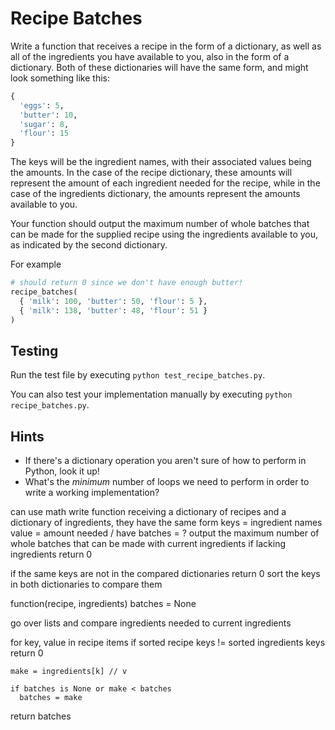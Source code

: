 # Recipe Batches

Write a function that receives a recipe in the form of a dictionary, as well as all of the ingredients you have available to you, also in the form of a dictionary. Both of these dictionaries will have the same form, and might look something like this:

```python
{
  'eggs': 5,
  'butter': 10,
  'sugar': 8,
  'flour': 15
}
```

The keys will be the ingredient names, with their associated values being the amounts. In the case of the recipe dictionary, these amounts will represent the amount of each ingredient needed for the recipe, while in the case of the ingredients dictionary, the amounts represent the amounts available to you.

Your function should output the maximum number of whole batches that can be made for the supplied recipe using the ingredients available to you, as indicated by the second dictionary.

For example

```python
# should return 0 since we don't have enough butter!
recipe_batches(
  { 'milk': 100, 'butter': 50, 'flour': 5 },
  { 'milk': 138, 'butter': 48, 'flour': 51 }
)
```

## Testing

Run the test file by executing `python test_recipe_batches.py`.

You can also test your implementation manually by executing `python recipe_batches.py`.

## Hints

- If there's a dictionary operation you aren't sure of how to perform in Python, look it up!
- What's the _minimum_ number of loops we need to perform in order to write a working implementation?

can use math
write function receiving a dictionary of recipes and a dictionary of ingredients, they have the same form
keys = ingredient names
value = amount needed / have
batches = ?
output the maximum number of whole batches that can be made with current ingredients if lacking ingredients return 0

if the same keys are not in the compared dictionaries return 0
sort the keys in both dictionaries to compare them

function(recipe, ingredients)
batches = None

go over lists and compare ingredients needed to current ingredients

for key, value in recipe items
if sorted recipe keys != sorted ingredients keys
return 0

    make = ingredients[k] // v

    if batches is None or make < batches
      batches = make

return batches

